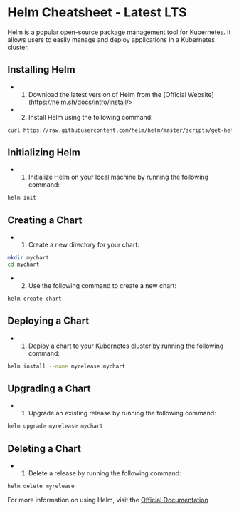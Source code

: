 # Helm Cheatsheet - Latest LTS

Helm is a popular open-source package management tool for Kubernetes. It allows users to easily manage and deploy applications in a Kubernetes cluster.

## Installing Helm

- 1. Download the latest version of Helm from the [Official Website](https://helm.sh/docs/intro/install/>

- 2. Install Helm using the following command:

```bash
curl https://raw.githubusercontent.com/helm/helm/master/scripts/get-helm-3 | bash
```

## Initializing Helm

- 1. Initialize Helm on your local machine by running the following command:

```bash
helm init
```

## Creating a Chart

- 1. Create a new directory for your chart:

```bash
mkdir mychart
cd mychart
```

- 2. Use the following command to create a new chart:

```bash
helm create chart
```

## Deploying a Chart

- 1. Deploy a chart to your Kubernetes cluster by running the following command:

```bash
helm install --name myrelease mychart
```

## Upgrading a Chart

- 1. Upgrade an existing release by running the following command:

```bash
helm upgrade myrelease mychart
```

## Deleting a Chart

- 1. Delete a release by running the following command:

```bash
helm delete myrelease
```

For more information on using Helm, visit the [Official Documentation](https://helm.sh/docs/)
